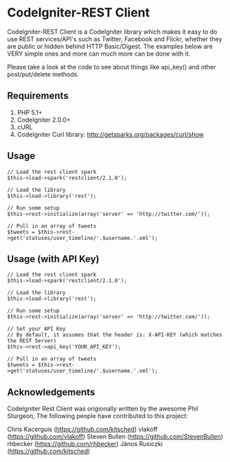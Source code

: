 # CodeIgniter-REST Client

CodeIgniter-REST Client is a CodeIgniter library which makes it easy to do use REST services/API's such as Twitter, Facebook and Flickr, whether they are public or hidden behind HTTP Basic/Digest.  The examples below are VERY simple ones and more can much more can be done with it. 

Please take a look at the code to see about things like api_key() and other post/put/delete methods.

## Requirements

1. PHP 5.1+
2. CodeIgniter 2.0.0+
3. cURL
4. CodeIgniter Curl library: http://getsparks.org/packages/curl/show

## Usage

	// Load the rest client spark
	$this->load->spark('restclient/2.1.0');

	// Load the library
	$this->load->library('rest');

	// Run some setup
	$this->rest->initialize(array('server' => 'http://twitter.com/'));

	// Pull in an array of tweets
	$tweets = $this->rest->get('statuses/user_timeline/'.$username.'.xml');

## Usage (with API Key)

	// Load the rest client spark
	$this->load->spark('restclient/2.1.0');

	// Load the library
	$this->load->library('rest');

	// Run some setup
	$this->rest->initialize(array('server' => 'http://twitter.com/'));

	// Set your API Key
	// By default, it assumes that the header is: X-API-KEY (which matches the REST Server)
	$this->rest->api_key('YOUR_API_KEY');

	// Pull in an array of tweets
	$tweets = $this->rest->get('statuses/user_timeline/'.$username.'.xml');

## Acknowledgements

CodeIgniter Rest Client was origionally written by the awesome Phil Sturgeon, The following people have contributed to this project:

Chris Kacerguis (https://github.com/kitsched)
vlakoff (https://github.com/vlakoff)
Steven Bullen (https://github.com/StevenBullen)
rhbecker (https://github.com/rhbecker)
János Rusiczki (https://github.com/kitsched)

